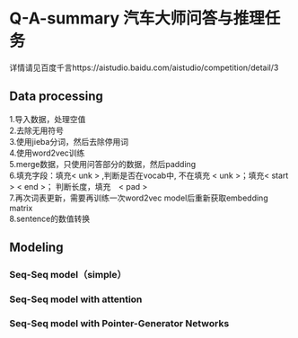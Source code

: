 # Q-A-summary 汽车大师问答与推理任务
详情请见百度千言https://aistudio.baidu.com/aistudio/competition/detail/3

## Data processing
1.导入数据，处理空值   
2.去除无用符号  
3.使用jieba分词，然后去除停用词  
4.使用word2vec训练  
5.merge数据，只使用问答部分的数据，然后padding  
6.填充字段：填充< unk > ,判断是否在vocab中, 不在填充 < unk >；填充< start > < end >； 判断长度，填充　< pad >  
7.再次词表更新，需要再训练一次word2vec model后重新获取embedding matrix  
8.sentence的数值转换  
## Modeling
### Seq-Seq model（simple）
### Seq-Seq model with attention
### Seq-Seq model with Pointer-Generator Networks
